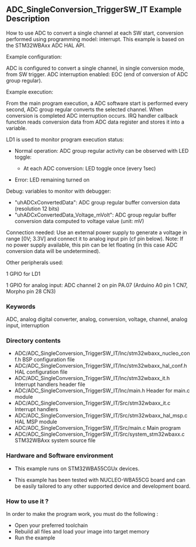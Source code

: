 ## <b>ADC_SingleConversion_TriggerSW_IT Example Description</b>

How to use ADC to convert a single channel at each SW start,
conversion performed using programming model: interrupt.
This example is based on the STM32WBAxx ADC HAL API.

Example configuration:

ADC is configured to convert a single channel, in single conversion mode,
from SW trigger.
ADC interruption enabled: EOC (end of conversion of ADC group regular).

Example execution:

From the main program execution, a ADC software start is performed
every second, ADC group regular converts the selected channel.
When conversion is completed ADC interruption occurs.
IRQ handler callback function reads conversion data from ADC data register
and stores it into a variable.

LD1 is used to monitor program execution status:

- Normal operation: ADC group regular activity can be observed with LED toggle:

  - At each ADC conversion: LED toggle once (every 1sec)
- Error: LED remaining turned on

Debug: variables to monitor with debugger:

- "uhADCxConvertedData": ADC group regular buffer conversion data (resolution 12 bits)
- "uhADCxConvertedData_Voltage_mVolt": ADC group regular buffer conversion data computed to voltage value (unit: mV)

Connection needed:
Use an external power supply to generate a voltage in range [0V; 3.3V]
and connect it to analog input pin (cf pin below).
Note: If no power supply available, this pin can be let floating (in this case
      ADC conversion data will be undetermined).

Other peripherals used:

  1 GPIO for LD1

  1 GPIO for analog input: ADC channel 2 on pin PA.07 (Arduino A0 pin 1 CN7, Morpho pin 28 CN3)

### <b>Keywords</b>

ADC, analog digital converter, analog, conversion, voltage, channel, analog input, interruption

### <b>Directory contents</b>

  - ADC/ADC_SingleConversion_TriggerSW_IT/Inc/stm32wbaxx_nucleo_conf.h    BSP configuration file
  - ADC/ADC_SingleConversion_TriggerSW_IT/Inc/stm32wbaxx_hal_conf.h    HAL configuration file
  - ADC/ADC_SingleConversion_TriggerSW_IT/Inc/stm32wbaxx_it.h          Interrupt handlers header file
  - ADC/ADC_SingleConversion_TriggerSW_IT/Inc/main.h                  Header for main.c module
  - ADC/ADC_SingleConversion_TriggerSW_IT/Src/stm32wbaxx_it.c          Interrupt handlers
  - ADC/ADC_SingleConversion_TriggerSW_IT/Src/stm32wbaxx_hal_msp.c     HAL MSP module
  - ADC/ADC_SingleConversion_TriggerSW_IT/Src/main.c                  Main program
  - ADC/ADC_SingleConversion_TriggerSW_IT/Src/system_stm32wbaxx.c      STM32WBAxx system source file


### <b>Hardware and Software environment</b>

  - This example runs on STM32WBA55CGUx devices.

  - This example has been tested with NUCLEO-WBA55CG board and can be
    easily tailored to any other supported device and development board.

### <b>How to use it ?</b>

In order to make the program work, you must do the following :

 - Open your preferred toolchain
 - Rebuild all files and load your image into target memory
 - Run the example

